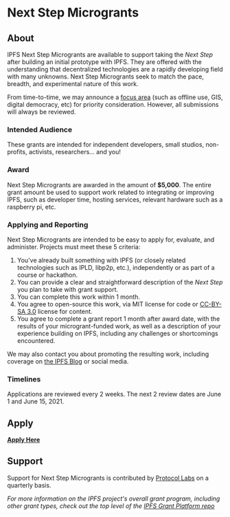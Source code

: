 # Next Step Microgrants

## About

IPFS Next Step Microgrants are available to support taking the _Next Step_ after building an initial prototype with IPFS. They are offered with the understanding that decentralized technologies are a rapidly developing field with many unknowns. Next Step Microgrants seek to match the pace, breadth, and experimental nature of this work.

From time-to-time, we may announce a [focus area](FOCUS.md) (such as offline use, GIS, digital democracy, etc) for priority consideration. However, all submissions will always be reviewed.

### Intended Audience
These grants are intended for independent developers, small studios, non-profits, activists, researchers... and you! 

### Award
Next Step Microgrants are awarded in the amount of **$5,000**. The entire grant amount be used to support work related to integrating or improving IPFS, such as developer time, hosting services, relevant hardware such as a raspberry pi, etc. 

### Applying and Reporting
Next Step Microgrants are intended to be easy to apply for, evaluate, and administer. Projects must meet these 5 criteria:

1. You've already built something with IPFS (or closely related technologies such as IPLD, libp2p, etc.), independently or as part of a course or hackathon.
1. You can provide a clear and straightforward description of the _Next Step_ you plan to take with grant support.
1. You can complete this work within 1 month. 
1. You agree to open-source this work, via MIT license for code or [CC-BY-SA 3.0](https://ipfs.io/ipfs/QmVreNvKsQmQZ83T86cWSjPu2vR3yZHGPm5jnxFuunEB9u) license for content.
1. You agree to complete a grant report 1 month after award date, with the results of your microgrant-funded work, as well as a description of your experience building on IPFS, including any challenges or shortcomings encountered.

We may also contact you about promoting the resulting work, including coverage on [the IPFS Blog](https://blog.ipfs.io/) or social media.

### Timelines
Applications are reviewed every 2 weeks. The next 2 review dates are June 1 and June 15, 2021.

## Apply

[**Apply Here**](https://github.com/protocol/ipfs-grants/issues/new?assignees=parkan&labels=microgrant&template=microgrant.md&title=%5BMICROGRANT%5D+%3CYour+Title+Here%3E)

## Support
Support for Next Step Microgrants is contributed by [Protocol Labs](https://protocol.ai/) on a quarterly basis.

_For more information on the IPFS project's overall grant program, including other grant types, check out the top level of the [IPFS Grant Platform repo](https://github.com/ipfs/devgrants)_
